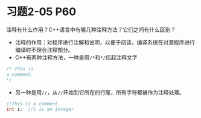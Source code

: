 # 习题2-05 P60
注释有什么作用？C++语言中有哪几种注释方法？它们之间有什么区别？

- 注释的作用：对程序进行注解和说明，以便于阅读，编译系统在对源程序进行编译时不理会注释部分。
- C++有两种注释方法，一种是用`/*`和`*/`括起注释文字
```C++
/* This is
a comment.
*/
```
- 另一种是用`//`，从`//`开始到它所在的行尾，所有字符都被作为注释处理。
```C++
//This is a comment.
int i;  //i is an integer
```